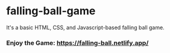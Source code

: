 # falling-ball-game
It's a basic HTML, CSS, and Javascript-based falling ball game.

### Enjoy the Game: https://falling-ball.netlify.app/
